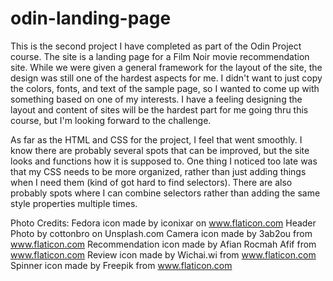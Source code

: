 # odin-landing-page


This is the second project I have completed as part of the Odin Project course.  The site is a landing page for a Film Noir movie recommendation site.  While we were given a general framework for the layout of the site, the design was still one of the hardest aspects for me.  I didn't want to just copy the colors, fonts, and text of the sample page, so I wanted to come up with something based on one of my interests.  I have a feeling designing the layout and content of sites will be the hardest part for me going thru this course, but I'm looking forward to the challenge.

As far as the HTML and CSS for the project, I feel that went smoothly.  I know there are probably several spots that can be improved, but the site looks and functions how it is supposed to.  One thing I noticed too late was that my CSS needs to be more organized, rather than just adding things when I need them (kind of got hard to find selectors).  There are also probably spots where I can combine selectors rather than adding the same style properties multiple times.


Photo Credits:
Fedora icon made by iconixar on www.flaticon.com
Header Photo by cottonbro on Unsplash.com
Camera icon made by 3ab2ou from www.flaticon.com
Recommendation icon made by Afian Rocmah Afif from www.flaticon.com
Review icon made by Wichai.wi from www.flaticon.com
Spinner icon made by Freepik from www.flaticon.com